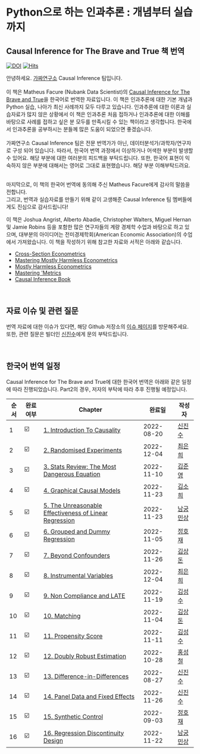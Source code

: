 # Python으로 하는 인과추론 : 개념부터 실습까지

## Causal Inference for The Brave and True 책 번역 
[![DOI](https://zenodo.org/badge/255903310.svg)](https://zenodo.org/badge/latestdoi/255903310)
[![Hits](https://hits.seeyoufarm.com/api/count/incr/badge.svg?url=https%3A%2F%2Fgithub.com%2FCausalInferenceLab%2FCausal-Inference-with-Python&count_bg=%2379C83D&title_bg=%23555555&icon=&icon_color=%23E7E7E7&title=hits&edge_flat=false)](https://hits.seeyoufarm.com)

안녕하세요. [가짜연구소](https://pseudo-lab.com/) Causal Inference 팀입니다.   
<br> 
이 책은 Matheus Facure (Nubank Data Scientist)의 [Causal Inference for The Brave and True](https://matheusfacure.github.io/python-causality-handbook/landing-page.html)을 한국어로 번역한 자료입니다. 이 책은 인과추론에 대한 기본 개념과 Python 실습, 나아가 최신 사례까지 모두 다루고 있습니다. 인과추론에 대한 이론과 실습자료가 많지 않은 상황에서 이 책은 인과추론 처음 접하거나 인과추론에 대한 이해를 바탕으로 사례를 접하고 싶은 분 모두를 만족시킬 수 있는 책이라고 생각합니다. 한국에서 인과추론을 공부하시는 분들께 많은 도움이 되었으면 좋겠습니다.   
<br>
가짜연구소 Causal Inference 팀은 전문 번역가가 아닌, 데이터분석가/과학자/연구자로 구성 되어 있습니다. 따라서, 한국어 번역 과정에서 이상하거나 어색한 부분이 발생할 수 있어요. 해당 부분에 대한 여러분의 피드백을 부탁드립니다. 또한, 한국어 표현이 익숙하지 않은 부분에 대해서는 영어로 그대로 표현했습니다. 해당 부분 이해부탁드려요. 

<br>
마지막으로, 이 책의 한국어 번역에 동의해 주신 Matheus Facure에게 감사의 말씀을 전합니다.<br>
그리고, 번역과 실습자료를 만들기 위해 같이 고생해준 Causal Inference 팀 멤버들에게도 진심으로 감사드립니다!   
<br>



이 책은 Joshua Angrist, Alberto Abadie, Christopher Walters, Miguel Hernan 및 Jamie Robins 등을 포함한 많은 연구자들의 계량 경제학 수업과 바탕으로 하고 있으며, 대부분의 아이디어는 전미경제학회(American Economic Association)의 수업에서 가져왔습니다. 이 책을 작성하기 위해 참고한 자료와 서적은 아래와 같습니다.   

* [Cross-Section Econometrics](https://www.aeaweb.org/conference/cont-ed/2017-webcasts)
* [Mastering Mostly Harmless Econometrics](https://www.aeaweb.org/conference/cont-ed/2020-webcasts)
* [Mostly Harmless Econometrics](https://www.mostlyharmlesseconometrics.com/)
* [Mastering 'Metrics](https://www.masteringmetrics.com/)
* [Causal Inference Book](https://www.hsph.harvard.edu/miguel-hernan/causal-inference-book/)

<br>

## 자료 이슈 및 관련 질문
번역 자료에 대한 이슈가 있다면, 해당 Github 저장소의 [이슈 페이지](https://github.com/CausalInferenceLab/Causal-Inference-with-Python/issues)를 방문해주세요. 또한, 관련 질문은 빌더인 [신진수](https://github.com/jsshin2022)에게 문의 부탁드립니다.

<br>

## 한국어 번역 일정 

Causal Inference for The Brave and True에 대한 한국어 번역은 아래와 같은 일정에 따라 진행되었습니다.
Part2의 경우, 저자의 부탁에 따라 추후 진행될 예정입니다.

| 순서 | 완료여부 | Chapter | 완료일 | 작성자 |
| ------ | -- |----------- |------|------|
| 1 | ☑️ | [1. Introduction To Causality](https://github.com/CausalInferenceLab/Causal-Inference-with-Python/blob/main/causal-inference-for-the-brave-and-true/01-Introduction-To-Causality.ipynb) | 2022-08-20 | [신진수](https://github.com/jsshin2022)
| 2 | ☑️ | [2. Randomised Experiments](https://github.com/CausalInferenceLab/Causal-Inference-with-Python/blob/main/causal-inference-for-the-brave-and-true/02-Randomised-Experiments.ipynb) | 2022-12-04 | [최은희](https://github.com/EunHuiChoi) |
| 3 | ☑️ | [3. Stats Review: The Most Dangerous Equation](https://github.com/CausalInferenceLab/Causal-Inference-with-Python/blob/main/causal-inference-for-the-brave-and-true/03-Stats-Review-The-Most-Dangerous-Equation.ipynb) | 2022-11-10 | [김준영](https://github.com/CptAswadu) |
| 4 | ☑️ | [4. Graphical Causal Models](https://github.com/CausalInferenceLab/Causal-Inference-with-Python/blob/main/causal-inference-for-the-brave-and-true/04-Graphical-Causal-Models.ipynb) | 2022-11-23 | [김소희](https://github.com/soheekim911) |
| 5 | ☑️ | [5. The Unreasonable Effectiveness of Linear Regression](https://github.com/CausalInferenceLab/Causal-Inference-with-Python/blob/main/causal-inference-for-the-brave-and-true/05-The-Unreasonable-Effectiveness-of-Linear-Regression.ipynb) | 2022-11-23 | [남궁민상](https://github.com/wholmesian) |
| 6 | ☑️ | [6. Grouped and Dummy Regression](https://github.com/CausalInferenceLab/Causal-Inference-with-Python/blob/main/causal-inference-for-the-brave-and-true/06-Grouped-and-Dummy-Regression.ipynb) | 2022-11-05 | [정호재](https://github.com/wjdghwo) |
| 7 | ☑️  | [7. Beyond Confounders](https://github.com/CausalInferenceLab/Causal-Inference-with-Python/blob/main/causal-inference-for-the-brave-and-true/07-Beyond-Confounders.ipynb) | 2022-11-26 | [김상돈](https://github.com/SANGDONKIM) |
| 8 | ☑️ | [8. Instrumental Variables](https://github.com/CausalInferenceLab/Causal-Inference-with-Python/blob/main/causal-inference-for-the-brave-and-true/08-Instrumental-variables.ipynb) | 2022-12-04 | [최은희](https://github.com/EunHuiChoi) |
| 9 | ☑️ | [9. Non Compliance and LATE](https://github.com/CausalInferenceLab/Causal-Inference-with-Python/blob/main/causal-inference-for-the-brave-and-true/09-Non-Compliance-and-LATE.ipynb) | 2022-11-19 | [김성수](https://github.com/fenzhantw) |
| 10 | ☑️ | [10. Matching](https://github.com/CausalInferenceLab/Causal-Inference-with-Python/blob/main/causal-inference-for-the-brave-and-true/10-Matching.ipynb) | 2022-11-04 | [김상돈](https://github.com/SANGDONKIM) 
| 11 | ☑️ | [11. Propensity Score](https://github.com/CausalInferenceLab/Causal-Inference-with-Python/blob/main/causal-inference-for-the-brave-and-true/11-Propensity%20Score.ipynb) | 2022-11-11 | [김성수](https://github.com/fenzhantw) |
| 12 | ☑️ | [12. Doubly Robust Estimation](https://github.com/CausalInferenceLab/Causal-Inference-with-Python/blob/main/causal-inference-for-the-brave-and-true/12-Doubly-Robust-Estimation.ipynb) | 2022-10-28 | [홍성철](https://github.com/chulhongsung) |
| 13 | ☑️ | [13. Difference-in-Differences](https://github.com/CausalInferenceLab/Causal-Inference-with-Python/blob/main/causal-inference-for-the-brave-and-true/13-Difference-in-Differences.ipynb) | 2022-08-27 | [신진수](https://github.com/jsshin2022) |
| 14 | ☑️ | [14. Panel Data and Fixed Effects](https://github.com/CausalInferenceLab/Causal-Inference-with-Python/blob/main/causal-inference-for-the-brave-and-true/14-Panel-Data-and-Fixed-Effects.ipynb) | 2022-11-26 | [신진수](https://github.com/jsshin2022) |
| 15 | ☑️ | [15. Synthetic Control](https://github.com/CausalInferenceLab/Causal-Inference-with-Python/blob/main/causal-inference-for-the-brave-and-true/15-Synthetic-Control.ipynb) | 2022-09-03 | [정호재](https://github.com/wjdghwo)
| 16 | ☑️ | [16. Regression Discontinuity Design](https://github.com/CausalInferenceLab/Causal-Inference-with-Python/blob/main/causal-inference-for-the-brave-and-true/16-Regression-Discontinuity-Design.ipynb) | 2022-11-22 | [남궁민상](https://github.com/wholmesian) |

<br>
